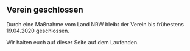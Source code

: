 ## Verein geschlossen

Durch eine Maßnahme vom Land NRW bleibt der Verein bis frühestens 19.04.2020 geschlossen.

Wir halten euch auf dieser Seite auf dem Laufenden.
